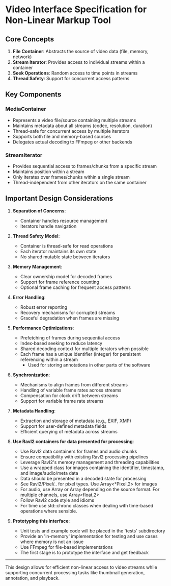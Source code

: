 # Video Interface Specification for Non-Linear Markup Tool

## Core Concepts

1. **File Container**: Abstracts the source of video data (file, memory, network)
2. **Stream Iterator**: Provides access to individual streams within a container
3. **Seek Operations**: Random access to time points in streams
4. **Thread Safety**: Support for concurrent access patterns

## Key Components

### MediaContainer

- Represents a video file/source containing multiple streams
- Maintains metadata about all streams (codec, resolution, duration)
- Thread-safe for concurrent access by multiple iterators
- Supports both file and memory-based sources
- Delegates actual decoding to FFmpeg or other backends

### StreamIterator

- Provides sequential access to frames/chunks from a specific stream
- Maintains position within a stream
- Only iterates over frames/chunks within a single stream
- Thread-independent from other iterators on the same container

## Important Design Considerations

1. **Separation of Concerns**:
    - Container handles resource management
    - Iterators handle navigation

2. **Thread Safety Model**:
    - Container is thread-safe for read operations
    - Each iterator maintains its own state
    - No shared mutable state between iterators

3. **Memory Management**:
    - Clear ownership model for decoded frames
    - Support for frame reference counting
    - Optional frame caching for frequent access patterns

4. **Error Handling**:
    - Robust error reporting
    - Recovery mechanisms for corrupted streams
    - Graceful degradation when frames are missing

5. **Performance Optimizations**:
    - Prefetching of frames during sequential access
    - Index-based seeking to reduce latency
    - Shared decoding context for multiple iterators when possible
    - Each frame has a unique identifier (integer) for persistent referencing within a stream
      - Used for storing annotations in other parts of the software

6. **Synchronization**:
    - Mechanisms to align frames from different streams
    - Handling of variable frame rates across streams
    - Compensation for clock drift between streams
    - Support for variable frame rate streams

7. **Metadata Handling**:
    - Extraction and storage of metadata (e.g., EXIF, XMP)
    - Support for user-defined metadata fields
    - Efficient querying of metadata across streams

8. **Use Ravl2 containers for data presented for processing**:
    - Use Ravl2 data containers for frames and audio chunks
    - Ensure compatibility with existing Ravl2 processing pipelines
    - Leverage Ravl2's memory management and threading capabilities
    - Use a wrapped class for images containing the identifier, timestamp, and image/audio/meta data
    - Data should be presented in a decoded state for processing
    - See Ravl2/Pixel/.. for pixel types. Use Array<*Pixel,2> for images
    - For audio, use Array<float> or Array<short> depending on the source format. For multiple channels, use Array<float,2>
    - Follow Ravl2 code style and idioms
    - For time use std::chrono classes when dealing with time-based operations where sensible.

9. **Prototyping this interface**:
    - Unit tests and example code will be placed in the 'tests' subdirectory
    - Provide an 'in-memory' implementation for testing and use cases where memory is not an issue
    - Use FFmpeg for file-based implementations
    - The first stage is to prototype the interface and get feedback



---

This design allows for efficient non-linear access to video streams while supporting concurrent processing tasks like thumbnail generation, annotation, and playback.
